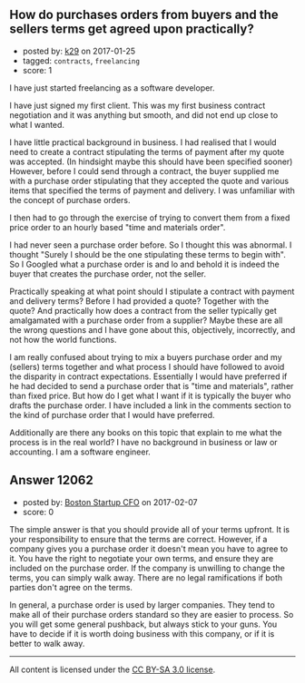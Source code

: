 ## How do purchases orders from buyers and the sellers terms get agreed upon practically?

- posted by: [k29](https://stackexchange.com/users/2773112/k29) on 2017-01-25
- tagged: `contracts`, `freelancing`
- score: 1

I have just started freelancing as a software developer.

I have just signed my first client. This was my first business contract negotiation and it was anything but smooth, and did not end up close to what I wanted.

I have little practical background in business. I had realised that I would need to create a contract stipulating the terms of payment after my quote was accepted. (In hindsight maybe this should have been specified sooner)
However, before I could send through a contract, the buyer supplied me with a purchase order stipulating that they accepted the quote and various items that specified the terms of payment and delivery. I was unfamiliar with the concept of purchase orders.

I then had to go through the exercise of trying to convert them from a fixed price order to an hourly based "time and materials order".

I had never seen a purchase order before. So I thought this was abnormal. I thought "Surely I should be the one stipulating these terms to begin with". So I Googled what a purchase order is and lo and behold it is indeed the buyer that creates the purchase order, not the seller.

Practically speaking at what point should I stipulate a contract with payment and delivery terms? Before I had provided a quote? Together with the quote? And practically how does a contract from the seller typically get amalgamated with a purchase order from a supplier? Maybe these are all the wrong questions and I have gone about this, objectively, incorrectly, and not how the world functions.

I am really confused about trying to mix a buyers purchase order and my (sellers) terms together and what process I should have followed to avoid the disparity in contract expectations. Essentially I would have preferred if he had decided to send a purchase order that is "time and materials", rather than fixed price. But how do I get what I want if it is typically the buyer who drafts the purchase order. I have included a link in the comments section to the kind of purchase order that I would have preferred.

Additionally are there any books on this topic that explain to me what the process is in the real world? I have no background in business or law or accounting. I am a software engineer.


## Answer 12062

- posted by: [Boston Startup CFO](https://stackexchange.com/users/9992633/boston-startup-cfo) on 2017-02-07
- score: 0

The simple answer is that you should provide all of your terms upfront.  It is your responsibility to ensure that the terms are correct.  However, if a company gives you a purchase order it doesn't mean you have to agree to it.  You have the right to negotiate your own terms, and ensure they are included on the purchase order.  If the company is unwilling to change the terms, you can simply walk away.  There are no legal ramifications if both parties don't agree on the terms.

In general, a purchase order is used by larger companies.  They tend to make all of their purchase orders standard so they are easier to process.  So you will get some general pushback, but always stick to your guns.  You have to decide if it is worth doing business with this company, or if it is better to walk away.



---

All content is licensed under the [CC BY-SA 3.0 license](https://creativecommons.org/licenses/by-sa/3.0/).
